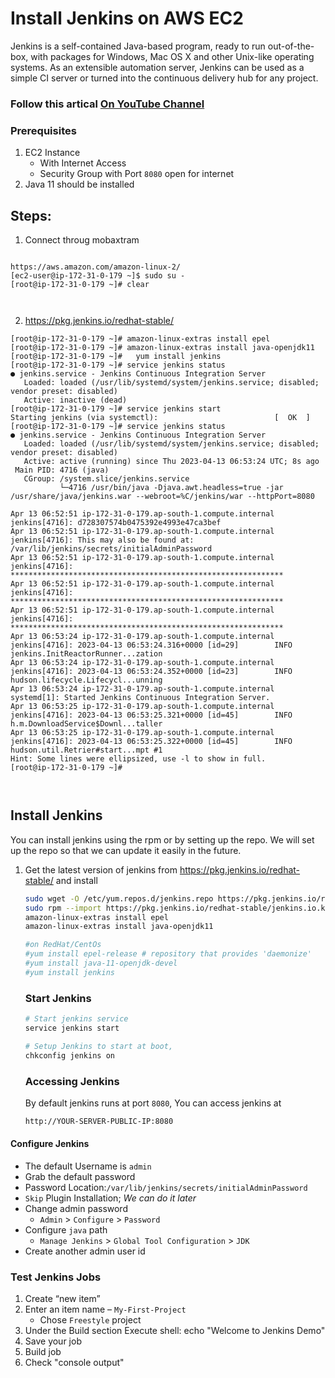 # Install Jenkins on AWS EC2
Jenkins is a self-contained Java-based program, ready to run out-of-the-box, with packages for Windows, Mac OS X and other Unix-like operating systems. As an extensible automation server, Jenkins can be used as a simple CI server or turned into the continuous delivery hub for any project.

### Follow this artical [On YouTube Channel](https://youtu.be/ERR7cqW28FY)

### Prerequisites
1. EC2 Instance 
   - With Internet Access
   - Security Group with Port `8080` open for internet
1. Java 11 should be installed  

## Steps:
1. Connect throug mobaxtram
```

https://aws.amazon.com/amazon-linux-2/
[ec2-user@ip-172-31-0-179 ~]$ sudo su -
[root@ip-172-31-0-179 ~]# clear



```

2. https://pkg.jenkins.io/redhat-stable/

```
[root@ip-172-31-0-179 ~]# amazon-linux-extras install epel
[root@ip-172-31-0-179 ~]# amazon-linux-extras install java-openjdk11
[root@ip-172-31-0-179 ~]#   yum install jenkins
[root@ip-172-31-0-179 ~]# service jenkins status
● jenkins.service - Jenkins Continuous Integration Server
   Loaded: loaded (/usr/lib/systemd/system/jenkins.service; disabled; vendor preset: disabled)
   Active: inactive (dead)
[root@ip-172-31-0-179 ~]# service jenkins start
Starting jenkins (via systemctl):                          [  OK  ]
[root@ip-172-31-0-179 ~]# service jenkins status
● jenkins.service - Jenkins Continuous Integration Server
   Loaded: loaded (/usr/lib/systemd/system/jenkins.service; disabled; vendor preset: disabled)
   Active: active (running) since Thu 2023-04-13 06:53:24 UTC; 8s ago
 Main PID: 4716 (java)
   CGroup: /system.slice/jenkins.service
           └─4716 /usr/bin/java -Djava.awt.headless=true -jar /usr/share/java/jenkins.war --webroot=%C/jenkins/war --httpPort=8080

Apr 13 06:52:51 ip-172-31-0-179.ap-south-1.compute.internal jenkins[4716]: d728307574b0475392e4993e47ca3bef
Apr 13 06:52:51 ip-172-31-0-179.ap-south-1.compute.internal jenkins[4716]: This may also be found at: /var/lib/jenkins/secrets/initialAdminPassword
Apr 13 06:52:51 ip-172-31-0-179.ap-south-1.compute.internal jenkins[4716]: *************************************************************
Apr 13 06:52:51 ip-172-31-0-179.ap-south-1.compute.internal jenkins[4716]: *************************************************************
Apr 13 06:52:51 ip-172-31-0-179.ap-south-1.compute.internal jenkins[4716]: *************************************************************
Apr 13 06:53:24 ip-172-31-0-179.ap-south-1.compute.internal jenkins[4716]: 2023-04-13 06:53:24.316+0000 [id=29]        INFO        jenkins.InitReactorRunner...zation
Apr 13 06:53:24 ip-172-31-0-179.ap-south-1.compute.internal jenkins[4716]: 2023-04-13 06:53:24.352+0000 [id=23]        INFO        hudson.lifecycle.Lifecycl...unning
Apr 13 06:53:24 ip-172-31-0-179.ap-south-1.compute.internal systemd[1]: Started Jenkins Continuous Integration Server.
Apr 13 06:53:25 ip-172-31-0-179.ap-south-1.compute.internal jenkins[4716]: 2023-04-13 06:53:25.321+0000 [id=45]        INFO        h.m.DownloadService$Downl...taller
Apr 13 06:53:25 ip-172-31-0-179.ap-south-1.compute.internal jenkins[4716]: 2023-04-13 06:53:25.322+0000 [id=45]        INFO        hudson.util.Retrier#start...mpt #1
Hint: Some lines were ellipsized, use -l to show in full.
[root@ip-172-31-0-179 ~]#



```

## Install Jenkins
 You can install jenkins using the rpm or by setting up the repo. We will set up the repo so that we can update it easily in the future.
1. Get the latest version of jenkins from https://pkg.jenkins.io/redhat-stable/ and install
   ```sh
   sudo wget -O /etc/yum.repos.d/jenkins.repo https://pkg.jenkins.io/redhat-stable/jenkins.repo
   sudo rpm --import https://pkg.jenkins.io/redhat-stable/jenkins.io.key
   amazon-linux-extras install epel 
   amazon-linux-extras install java-openjdk11  
   
   #on RedHat/CentOs 
   #yum install epel-release # repository that provides 'daemonize'
   #yum install java-11-openjdk-devel
   #yum install jenkins
   ```

   ### Start Jenkins
   ```sh
   # Start jenkins service
   service jenkins start

   # Setup Jenkins to start at boot,
   chkconfig jenkins on
   ```

   ### Accessing Jenkins
   By default jenkins runs at port `8080`, You can access jenkins at
   ```sh
   http://YOUR-SERVER-PUBLIC-IP:8080
   ```
  #### Configure Jenkins
- The default Username is `admin`
- Grab the default password 
- Password Location:`/var/lib/jenkins/secrets/initialAdminPassword`
- `Skip` Plugin Installation; _We can do it later_
- Change admin password
   - `Admin` > `Configure` > `Password`
- Configure `java` path
  - `Manage Jenkins` > `Global Tool Configuration` > `JDK`  
- Create another admin user id

### Test Jenkins Jobs
1. Create “new item”
1. Enter an item name – `My-First-Project`
   - Chose `Freestyle` project
1. Under the Build section
	Execute shell: echo "Welcome to Jenkins Demo"
1. Save your job 
1. Build job
1. Check "console output"
